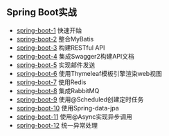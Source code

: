 ## Spring Boot实战
* <a href="https://github.com/withstars/Spring-Boot-Demo/tree/master/spring-boot-1">spring-boot-1</a> 快速开始
* <a href="https://github.com/withstars/Spring-Boot-Demo/tree/master/spring-boot-2">spring-boot-2</a> 整合MyBatis
* <a href="https://github.com/withstars/Spring-Boot-Demo/tree/master/spring-boot-3">spring-boot-3</a> 构建RESTful API
* <a href="https://github.com/withstars/Spring-Boot-Demo/tree/master/spring-boot-4">spring-boot-4</a> 集成Swagger2构建API文档
* <a href="https://github.com/withstars/Spring-Boot-Demo/tree/master/spring-boot-5">spring-boot-5</a> 实现邮件发送
* <a href="https://github.com/withstars/Spring-Boot-Demo/tree/master/spring-boot-6">spring-boot-6</a> 使用Thymeleaf模板引擎渲染web视图
* <a href="https://github.com/withstars/Spring-Boot-Demo/tree/master/spring-boot-7">spring-boot-7</a> 使用Redis
* <a href="https://github.com/withstars/Spring-Boot-Demo/tree/master/spring-boot-8">spring-boot-8</a> 集成RabbitMQ
* <a href="https://github.com/withstars/Spring-Boot-Demo/tree/master/spring-boot-9">spring-boot-9</a> 使用@Scheduled创建定时任务
* <a href="https://github.com/withstars/Spring-Boot-Demo/tree/master/spring-boot-10">spring-boot-10</a> 使用Spring-data-jpa
* <a href="https://github.com/withstars/Spring-Boot-Demo/tree/master/spring-boot-11">spring-boot-11</a> 使用@Async实现异步调用
* <a href="https://github.com/withstars/Spring-Boot-Demo/tree/master/spring-boot-12">spring-boot-12</a> 统一异常处理
